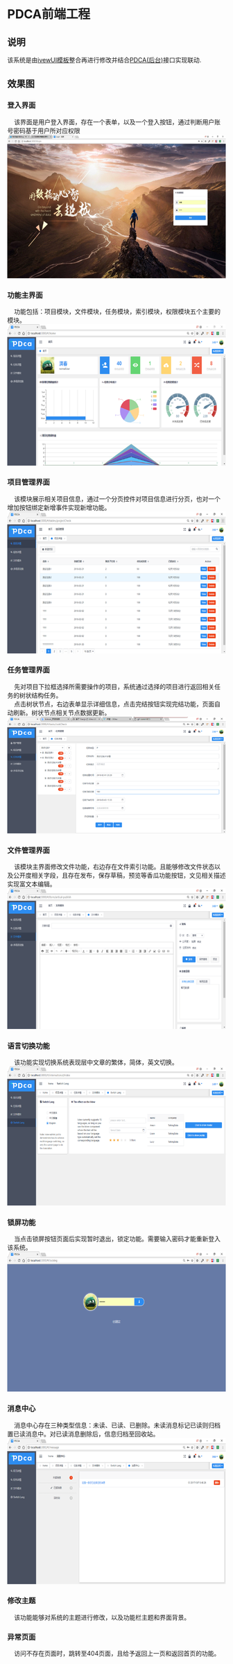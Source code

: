 # PDCA前端工程
## 说明
该系统是由[ivewUI模板](https://github.com/iview/iview-admin "ivewUI模板")整合再进行修改并结合[PDCA(后台)](https://github.com/halu886/pdca "PDCA(后台)")接口实现联动.

## 效果图  
### 登入界面
&nbsp;&nbsp;&nbsp;&nbsp;该界面是用户登入界面，存在一个表单，以及一个登入按钮，通过判断用户账号密码基于用户所对应权限
![登入界面效果图](/src/images/登入界面效果图.png "登入界面效果图")
### 功能主界面
&nbsp;&nbsp;&nbsp;&nbsp;功能包括：项目模块，文件模块，任务模块，索引模块，权限模块五个主要的模块。
![首页效果图](/src/images/首页效果图.png "首页效果图")
### 项目管理界面
&nbsp;&nbsp;&nbsp;&nbsp;该模块展示相关项目信息，通过一个分页控件对项目信息进行分页，也对一个增加按钮绑定新增事件实现新增功能。
![项目管理效果图](/src/images/项目管理效果图.png "项目管理效果图")  

### 任务管理界面  
&nbsp;&nbsp;&nbsp;&nbsp;先对项目下拉框选择所需要操作的项目，系统通过选择的项目进行返回相关任务的树状结构任务。  
&nbsp;&nbsp;&nbsp;&nbsp;点击树状节点，右边表单显示详细信息，点击完结按钮实现完结功能，页面自动刷新。树状节点相关节点数据更新。
![操作任务效果图](/src/images/操作任务效果图.png "操作任务效果图")
### 文件管理界面
&nbsp;&nbsp;&nbsp;&nbsp;该模块主界面修改文件功能，右边存在文件索引功能。且能够修改文件状态以及公开度相关字段，且存在发布，保存草稿，预览等香瓜功能按钮，文见相关描述实现富文本编辑。
![文件管理效果图](/src/images/文件管理效果图.png "文件管理效果图")

### 语言切换功能
&nbsp;&nbsp;&nbsp;&nbsp;该功能实现切换系统表现层中文章的繁体，简体，英文切换。
![切换语言效果图](/src/images/切换语言效果图.png "切换语言效果图")
### 锁屏功能
&nbsp;&nbsp;&nbsp;&nbsp;当点击锁屏按钮页面后实现暂时退出，锁定功能。需要输入密码才能重新登入该系统。
![锁屏效果图](/src/images/锁屏效果图.png "锁屏效果图")
### 消息中心
&nbsp;&nbsp;&nbsp;&nbsp;消息中心存在三种类型信息：未读、已读、已删除。未读消息标记已读则归档置已读消息中。对已读消息删除后，信息归档至回收站。
![消息效果图](/src/images/消息效果图.png "消息效果图")
### 修改主题
&nbsp;&nbsp;&nbsp;&nbsp;该功能能够对系统的主题进行修改，以及功能栏主题和界面背景。
### 异常页面
&nbsp;&nbsp;&nbsp;&nbsp;访问不存在页面时，跳转至404页面，且给予返回上一页和返回首页的功能。
